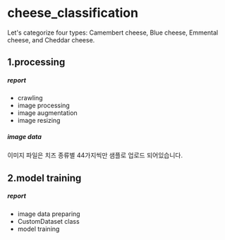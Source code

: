 # cheese_classification
Let's categorize four types: Camembert cheese, Blue cheese, Emmental cheese, and Cheddar cheese.


## 1.processing
##### report
* crawling
* image processing
* image augmentation
* image resizing
##### image data   
이미지 파일은 치즈 종류별 44가지씩만 샘플로 업로드 되어있습니다.

## 2.model training
##### report
* image data preparing
* CustomDataset class
* model training
